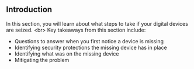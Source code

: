 
## Introduction

In this section, you will learn about what steps to take if your digital devices are seized.
&lt;br&gt;
Key takeaways from this section include:
- Questions to answer when you first notice a device is missing
- Identifying security protections the missing device has in place
- Identifying what was on the missing device
- Mitigating the problem
